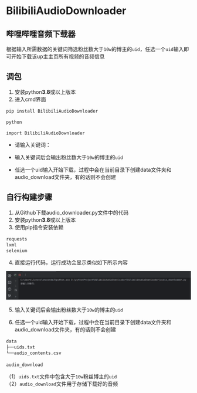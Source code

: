# BilibiliAudioDownloader
## 哔哩哔哩音频下载器

根据输入所需数据的关键词筛选粉丝数大于`10w`的博主的`uid`，任选一个`uid`输入即可开始下载该up主主页所有视频的音频信息


## 调包
1. 安装python**3.8**或以上版本
2. 进入cmd界面 
```Plain
pip install BilibiliAudioDownloader
```

```Plain
python
```

```Plain
import BilibiliAudioDownloader
```
- 请输入关键词：  

- 输入关键词后会输出粉丝数大于`10w`的博主的`uid`  
- 任选一个uid输入开始下载，过程中会在当前目录下创建data文件夹和audio_download文件夹，有的话则不会创建

## 自行构建步骤
1. 从Github下载audio_downloader.py文件中的代码
2. 安装python**3.8**或以上版本
3. 使用pip指令安装依赖  
```Plain
requests
lxml
selenium
```
4. 直接运行代码，运行成功会显示类似如下所示内容

![coderun.png](coderun.png)  

5. 输入关键词后会输出粉丝数大于`10w`的博主的`uid`
   
6. 任选一个uid输入开始下载，过程中会在当前目录下创建data文件夹和audio_download文件夹，有的话则不会创建
```plain
data
├──uids.txt
└──audio_contents.csv

audio_download
```
（1）`uids.txt`文件中包含大于`10w`粉丝博主的`uid`  
（2）`audio_download`文件用于存储下载好的音频

